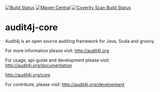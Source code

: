 [![Build Status](https://travis-ci.org/audit4j/audit4j-core.svg?branch=master)](https://travis-ci.org/audit4j/audit4j-core) [![Maven Central](https://maven-badges.herokuapp.com/maven-central/org.audit4j/audit4j-core/badge.svg)](https://maven-badges.herokuapp.com/maven-central/org.audit4j/audit4j-core) <a href="https://scan.coverity.com/projects/audit4j-audit4j-core">
  <img alt="Coverity Scan Build Status"
       src="https://scan.coverity.com/projects/7973/badge.svg"/>
</a>

audit4j-core
============
Audit4j is an open source auditing framework for Java, Scala and groovy.
 
For more information please visit: 
http://audit4j.org

For usage, api-guide and development please visit:
http://audit4j.org/documentation

http://audit4j.org/core

For contribute, please visit: 
http://audit4j.org/development
